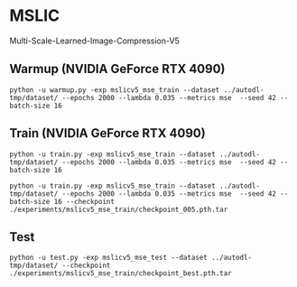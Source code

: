 # MSLIC

Multi-Scale-Learned-Image-Compression-V5


## Warmup (NVIDIA GeForce RTX 4090)

```
python -u warmup.py -exp mslicv5_mse_train --dataset ../autodl-tmp/dataset/ --epochs 2000 --lambda 0.035 --metrics mse  --seed 42 --batch-size 16
```

## Train (NVIDIA GeForce RTX 4090)

```
python -u train.py -exp mslicv5_mse_train --dataset ../autodl-tmp/dataset/ --epochs 2000 --lambda 0.035 --metrics mse  --seed 42 --batch-size 16
```

```
python -u train.py -exp mslicv5_mse_train --dataset ../autodl-tmp/dataset/ --epochs 2000 --lambda 0.035 --metrics mse  --seed 42 --batch-size 16 --checkpoint ./experiments/mslicv5_mse_train/checkpoint_005.pth.tar
```

## Test

```
python -u test.py -exp mslicv5_mse_test --dataset ../autodl-tmp/dataset/ --checkpoint ./experiments/mslicv5_mse_train/checkpoint_best.pth.tar
```